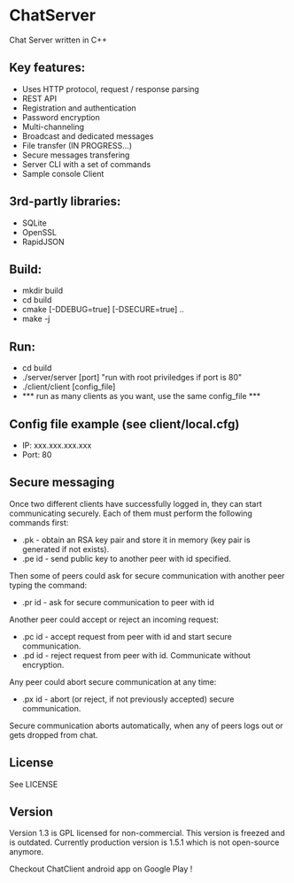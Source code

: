 # ChatServer

Chat Server written in C++

Key features:
-------------

- Uses HTTP protocol, request / response parsing
- REST API
- Registration and authentication
- Password encryption
- Multi-channeling
- Broadcast and dedicated messages
- File transfer (IN PROGRESS...)
- Secure messages transfering
- Server CLI with a set of commands
- Sample console Client

3rd-partly libraries:
---------------------

- SQLite
- OpenSSL
- RapidJSON

Build:
------

- mkdir build
- cd build
- cmake [-DDEBUG=true] [-DSECURE=true] ..
- make -j
    
Run:
----

- cd build
- ./server/server [port]       "run with root priviledges if port is 80"
- ./client/client [config_file]
- *** run as many clients as you want, use the same config_file ***
    
Config file example (see client/local.cfg)
------------------------------------------

- IP: xxx.xxx.xxx.xxx
- Port: 80

Secure messaging
----------------

Once two different clients have successfully logged in, they can start communicating securely.
Each of them must perform the following commands first:

- .pk - obtain an RSA key pair and store it in memory (key pair is generated if not exists).
- .pe id - send public key to another peer with id specified.

Then some of peers could ask for secure communication with another peer typing the command:

- .pr id - ask for secure communication to peer with id

Another peer could accept or reject an incoming request:

- .pc id - accept request from peer with id and start secure communication.
- .pd id - reject request from peer with id. Communicate without encryption.

Any peer could abort secure communication at any time:

- .px id - abort (or reject, if not previously accepted) secure communication.

Secure communication aborts automatically, when any of peers logs out or gets dropped from chat.
    
License
-------

See LICENSE

Version
-------

Version 1.3 is GPL licensed for non-commercial. This version is freezed and is outdated.
Currently production version is 1.5.1 which is not open-source anymore.

Checkout ChatClient android app on Google Play !
